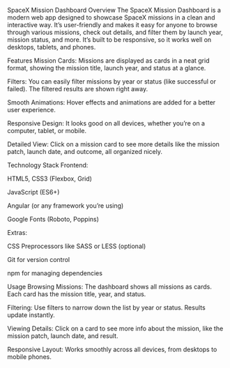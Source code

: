 SpaceX Mission Dashboard
Overview
The SpaceX Mission Dashboard is a modern web app designed to showcase SpaceX missions in a clean and interactive way. It’s user-friendly and makes it easy for anyone to browse through various missions, check out details, and filter them by launch year, mission status, and more. It’s built to be responsive, so it works well on desktops, tablets, and phones.

Features
Mission Cards: Missions are displayed as cards in a neat grid format, showing the mission title, launch year, and status at a glance.

Filters: You can easily filter missions by year or status (like successful or failed). The filtered results are shown right away.

Smooth Animations: Hover effects and animations are added for a better user experience.

Responsive Design: It looks good on all devices, whether you’re on a computer, tablet, or mobile.

Detailed View: Click on a mission card to see more details like the mission patch, launch date, and outcome, all organized nicely.

Technology Stack
Frontend:

HTML5, CSS3 (Flexbox, Grid)

JavaScript (ES6+)

Angular (or any framework you’re using)

Google Fonts (Roboto, Poppins)

Extras:

CSS Preprocessors like SASS or LESS (optional)

Git for version control

npm for managing dependencies

Usage
Browsing Missions: The dashboard shows all missions as cards. Each card has the mission title, year, and status.

Filtering: Use filters to narrow down the list by year or status. Results update instantly.

Viewing Details: Click on a card to see more info about the mission, like the mission patch, launch date, and result.

Responsive Layout: Works smoothly across all devices, from desktops to mobile phones.

